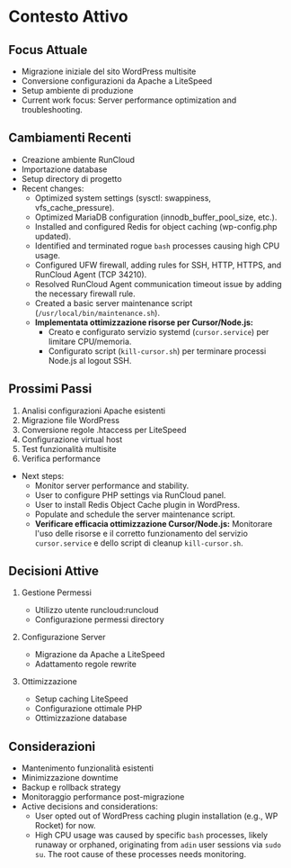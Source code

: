# Contesto Attivo

## Focus Attuale
- Migrazione iniziale del sito WordPress multisite
- Conversione configurazioni da Apache a LiteSpeed
- Setup ambiente di produzione
- Current work focus: Server performance optimization and troubleshooting.

## Cambiamenti Recenti
- Creazione ambiente RunCloud
- Importazione database
- Setup directory di progetto
- Recent changes:
  - Optimized system settings (sysctl: swappiness, vfs_cache_pressure).
  - Optimized MariaDB configuration (innodb_buffer_pool_size, etc.).
  - Installed and configured Redis for object caching (wp-config.php updated).
  - Identified and terminated rogue `bash` processes causing high CPU usage.
  - Configured UFW firewall, adding rules for SSH, HTTP, HTTPS, and RunCloud Agent (TCP 34210).
  - Resolved RunCloud Agent communication timeout issue by adding the necessary firewall rule.
  - Created a basic server maintenance script (`/usr/local/bin/maintenance.sh`).
  - **Implementata ottimizzazione risorse per Cursor/Node.js:**
    - Creato e configurato servizio systemd (`cursor.service`) per limitare CPU/memoria.
    - Configurato script (`kill-cursor.sh`) per terminare processi Node.js al logout SSH.

## Prossimi Passi
1. Analisi configurazioni Apache esistenti
2. Migrazione file WordPress
3. Conversione regole .htaccess per LiteSpeed
4. Configurazione virtual host
5. Test funzionalità multisite
6. Verifica performance
- Next steps:
  - Monitor server performance and stability.
  - User to configure PHP settings via RunCloud panel.
  - User to install Redis Object Cache plugin in WordPress.
  - Populate and schedule the server maintenance script.
  - **Verificare efficacia ottimizzazione Cursor/Node.js:** Monitorare l'uso delle risorse e il corretto funzionamento del servizio `cursor.service` e dello script di cleanup `kill-cursor.sh`.

## Decisioni Attive
1. Gestione Permessi
   - Utilizzo utente runcloud:runcloud
   - Configurazione permessi directory

2. Configurazione Server
   - Migrazione da Apache a LiteSpeed
   - Adattamento regole rewrite

3. Ottimizzazione
   - Setup caching LiteSpeed
   - Configurazione ottimale PHP
   - Ottimizzazione database

## Considerazioni
- Mantenimento funzionalità esistenti
- Minimizzazione downtime
- Backup e rollback strategy
- Monitoraggio performance post-migrazione
- Active decisions and considerations:
  - User opted out of WordPress caching plugin installation (e.g., WP Rocket) for now.
  - High CPU usage was caused by specific `bash` processes, likely runaway or orphaned, originating from `adin` user sessions via `sudo su`. The root cause of these processes needs monitoring. 